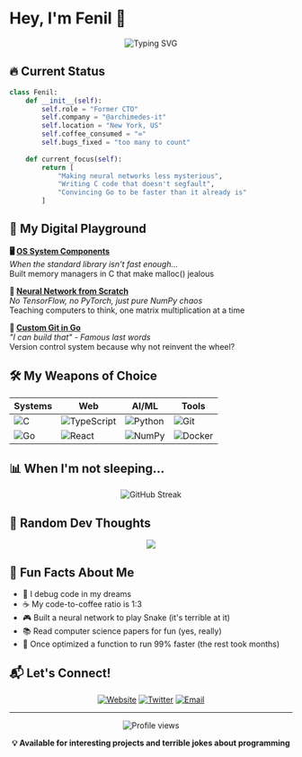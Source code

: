 # Hey, I'm Fenil 👋

<div align="center">
  <img src="https://readme-typing-svg.herokuapp.com?font=Fira+Code&pause=1000&color=00D4AA&center=true&vCenter=true&width=435&lines=Former+CTO+%7C+Code+Architect;Building+things+that+actually+work;Neural+networks+%26+system+hacker;Always+debugging+something..." alt="Typing SVG" />
</div>

## 🔥 Current Status
```python
class Fenil:
    def __init__(self):
        self.role = "Former CTO"
        self.company = "@archimedes-it"
        self.location = "New York, US"
        self.coffee_consumed = "∞"
        self.bugs_fixed = "too many to count"
        
    def current_focus(self):
        return [
            "Making neural networks less mysterious",
            "Writing C code that doesn't segfault",
            "Convincing Go to be faster than it already is"
        ]
```

## 🚀 My Digital Playground

**🖥️ [OS System Components](https://github.com/fenilsonani/os-system)**  
*When the standard library isn't fast enough...*  
Built memory managers in C that make malloc() jealous

**🧠 [Neural Network from Scratch](https://github.com/fenilsonani/neural-network-from-scratch)**  
*No TensorFlow, no PyTorch, just pure NumPy chaos*  
Teaching computers to think, one matrix multiplication at a time

**🔧 [Custom Git in Go](https://github.com/fenilsonani/vcs)**  
*"I can build that" - Famous last words*  
Version control system because why not reinvent the wheel?

## 🛠️ My Weapons of Choice

<div align="center">

| **Systems** | **Web** | **AI/ML** | **Tools** |
|-------------|---------|-----------|-----------|
| ![C](https://img.shields.io/badge/C-00599C?style=for-the-badge&logo=c&logoColor=white) | ![TypeScript](https://img.shields.io/badge/TypeScript-007ACC?style=for-the-badge&logo=typescript&logoColor=white) | ![Python](https://img.shields.io/badge/Python-FFD43B?style=for-the-badge&logo=python&logoColor=blue) | ![Git](https://img.shields.io/badge/Git-F05032?style=for-the-badge&logo=git&logoColor=white) |
| ![Go](https://img.shields.io/badge/Go-00ADD8?style=for-the-badge&logo=go&logoColor=white) | ![React](https://img.shields.io/badge/React-20232A?style=for-the-badge&logo=react&logoColor=61DAFB) | ![NumPy](https://img.shields.io/badge/NumPy-013243?style=for-the-badge&logo=numpy&logoColor=white) | ![Docker](https://img.shields.io/badge/Docker-2CA5E0?style=for-the-badge&logo=docker&logoColor=white) |

</div>

## 📊 When I'm not sleeping...

<div align="center">
  <img src="https://github-readme-streak-stats.herokuapp.com/?user=fenilsonani&theme=tokyonight&hide_border=true" alt="GitHub Streak" />
</div>

## 💭 Random Dev Thoughts

<div align="center">
  <img src="https://quotes-github-readme.vercel.app/api?type=horizontal&theme=tokyonight" />
</div>

## 🎯 Fun Facts About Me

- 🐛 I debug code in my dreams
- ☕ My code-to-coffee ratio is 1:3
- 🎮 Built a neural network to play Snake (it's terrible at it)
- 📚 Read computer science papers for fun (yes, really)
- 🚀 Once optimized a function to run 99% faster (the rest took months)

## 📬 Let's Connect!

<div align="center">

[![Website](https://img.shields.io/badge/🌐_Website-000000?style=for-the-badge&logo=About.me&logoColor=white)](https://fenilsonani.com/)
[![Twitter](https://img.shields.io/badge/Twitter-1DA1F2?style=for-the-badge&logo=twitter&logoColor=white)](https://twitter.com/fenilsonani)
[![Email](https://img.shields.io/badge/Email-D14836?style=for-the-badge&logo=gmail&logoColor=white)](mailto:fenilsonani00@gmail.com)

</div>

---

<div align="center">
  <img src="https://komarev.com/ghpvc/?username=fenilsonani&color=blueviolet&style=flat-square&label=Profile+Views" alt="Profile views" />
  
  **💡 Available for interesting projects and terrible jokes about programming**
</div>
